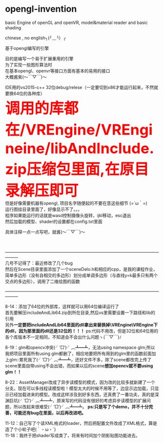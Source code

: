 # opengl-invention
basic Engine of openGL and openVR, model&amp;material reader and basic shading

chinese , no english╮(╯﹏╰）╭


基于opengl编写的引擎

目的是编写一个易于扩展重用的引擎<br/>
为了实现一些图形算法时<br/>
在基本opengl、openvr等接口方面有基本的易用的接口<br/>
大概酱紫(～￣▽￣)～ <br/>

IDE用的vs2015-c++ 32位debug/relese（一定要切到x86才能运行起来，不然就要换64位的各种库）<br/>
<font size="20" color="red"><b> 调用的库都在/VREngine/VREngineine/libAndInclude.zip压缩包里面,在原目录解压即可</b></font><br/>
但是好像需要机器有opengl,
项目名字随便起的不要在意这些细节 (=´ω｀=)
<br/>
运行图挂目录里面了，好像显示不了。。。<br/>
程序如果能运行的话就是wasd控制摄像头旋转，ijkl移动，esc退出<br/>
然后加载的模型、shader的设置都在config.txt里面<br/>

具体注释一点一点写吧，就酱(～￣▽￣)～ <br/><br/><br/>

———————————————————————————————————————<br/>
几号不记得了：最近修改了几个bug<br/>
然后在Scene目录里面添加了一个sceneDelo.h和相应的cpp，是我的课程作业，简单多边形（没有自相交的多边形）划分成单调多边形（与直线y=k最多只有两个交点的多边形），调用了二维绘图的函数<br/>


———————————————————————————————————————<br/>

8-14：添加了64位的外部库，这样就可以用64位编译运行了<br/>
首先要解压includeAndLib64.zip到所在目录,然后vs里需要设置一下路径和lib的引用<br/>
另外<b>一定要把includeAndLib64里面的dll拿出来替换掉\VREngine\VREngine下的dll，因为那里面的dll还是32位的！！！</b>
ps:代码不用改，但是32位和64位用的各个库版本不一定相同，不知道会不会出什么问题ヽ(￣▽￣)ﾉ

8-19：glm和opencv冲突(╯‵□′)╯︵┻━┻，无法using namespace glm;所以我把项目里面所有using glm都删了，相应地要把所有用到的glm里的函数前面加上glm::累死我了(╯‵□′)╯︵┻━┻，还好文件不多，除了scene都改完上传了scene里面自带using不会出错，而如果以后的scene<b>想加opencv就不要using glm！！</b>

8-22：AssetManager改成了异步读模型的模式，因为改的比较多就新建了一个分支。现在可以多线程读模型啦！模型太大的时候不用等了，边显示边加载，只显示已经加载进来的模型。改成这样涉及到好多东西，还真费了一番功夫，真的是深渊巨坑(╯‵□′)╯︵┻━┻，原来写的代码没有很好的考虑异步读模型的扩展问题，所以改起来很难受(╯‵□′)╯︵┻━┻。<b>
    ps:只是写了个demo，并不十分完善，可能还有bug在里面，以后再改进吧。</b>
    
11-12：自己写了个读XML格式的loader，然后把配置文件改成了XML格式，算是造了个小轮子吧(｀・ω・´)<br/>
11-18：我终于把shader写成类了，将来有时间加个阴影贴图功能进去。
